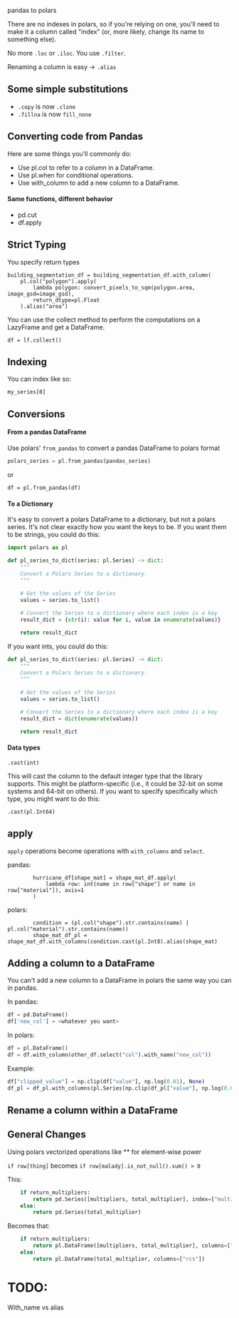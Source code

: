 pandas to polars


There are no indexes in polars, so if you're relying on one, you'll need to make it a column called "index" (or, more likely, change its name to something else).



No more `.loc` or `.iloc`. You use `.filter`.


Renaming a column is easy -> `.alias`

## Some simple substitutions 
* `.copy` is now `.clone`
* `.fillna` is now `fill_none`

## Converting code from Pandas

Here are some things you'll commonly do:

* Use pl.col to refer to a column in a DataFrame.
* Use pl.when for conditional operations.
* Use with_column to add a new column to a DataFrame.


#### Same functions, different behavior

* pd.cut
* df.apply


## Strict Typing

You specify return types

    
    building_segmentation_df = building_segmentation_df.with_column(
        pl.col("polygon").apply(
            lambda polygon: convert_pixels_to_sqm(polygon.area, image_gsd=image_gsd),
            return_dtype=pl.Float
        ).alias("area")


You can use the collect method to perform the computations on a LazyFrame and get a DataFrame.
```
df = lf.collect()
```

## Indexing

You can index like so:

```
my_series[0]
```


## Conversions

#### From a pandas DataFrame

Use polars' `from_pandas` to convert a pandas DataFrame to polars format

```python
polars_series = pl.from_pandas(pandas_series)
```

or 

`df = pl.from_pandas(df)`


#### To a Dictionary

It's easy to convert a polars DataFrame to a dictionary, but not a polars series. It's not clear exactly how you want the keys to be. If you want them to be strings, you could do this:

```python
import polars as pl

def pl_series_to_dict(series: pl.Series) -> dict:
    """
    Convert a Polars Series to a dictionary.
    """
    
    # Get the values of the Series
    values = series.to_list()

    # Convert the Series to a dictionary where each index is a key
    result_dict = {str(i): value for i, value in enumerate(values)}

    return result_dict
```
If you want ints, you could do this:
```python
def pl_series_to_dict(series: pl.Series) -> dict:
    """
    Convert a Polars Series to a dictionary.
    """
    
    # Get the values of the Series
    values = series.to_list()

    # Convert the Series to a dictionary where each index is a key
    result_dict = dict(enumerate(values))

    return result_dict
```



#### Data types
```
.cast(int)
```
This will cast the column to the default integer type that the library supports. This might be platform-specific (i.e., it could be 32-bit on some systems and 64-bit on others). If you want to specify specifically which type, you might want to do this:

`.cast(pl.Int64)`

## apply

`apply` operations become operations with `with_columns` and `select`.

pandas:
```
        hurricane_df[shape_mat] = shape_mat_df.apply(
            lambda row: int(name in row["shape"] or name in row["material"]), axis=1
        )
```
polars:
``` 
        condition = (pl.col("shape").str.contains(name) | pl.col("material").str.contains(name))
        shape_mat_df_pl = shape_mat_df.with_columns(condition.cast(pl.Int8).alias(shape_mat)
```

## Adding a column to a DataFrame

You can't add a new column to a DataFrame in polars the same way you can in pandas.

In pandas:
```python
df = pd.DataFrame()
df['new_col'] = <whatever you want>
```

In polars:
```python
df = pl.DataFrame()
df = df.with_column(other_df.select("col").with_name("new_col"))
```

Example:
```python
df["clipped_value"] = np.clip(df["value"], np.log(0.01), None)
df_pl = df_pl.with_columns(pl.Series(np.clip(df_pl["value"], np.log(0.01), None)).alias("clipped_value"))
```

## Rename a column within a DataFrame




## General Changes





Using polars vectorized operations like ** for element-wise power


`if row[thing]` becomes `if row[malady].is_not_null().sum() > 0`


This:
```python
    if return_multipliers:
        return pd.Series([multipliers, total_multiplier], index=["multipliers", "rcs"])
    else:
        return pd.Series(total_multiplier)
```

Becomes that:
```python
    if return_multipliers:
        return pl.DataFrame([multipliers, total_multiplier], columns=["multipliers", "rcs"])
    else:
        return pl.DataFrame(total_multiplier, columns=["rcs"])
```


# TODO:

With_name vs alias


